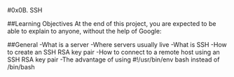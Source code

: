 #0x0B. SSH

##Learning Objectives
At the end of this project, you are expected to be able to explain to anyone, without the help of Google:

##General
-What is a server
-Where servers usually live
-What is SSH
-How to create an SSH RSA key pair
-How to connect to a remote host using an SSH RSA key pair
-The advantage of using #!/usr/bin/env bash instead of /bin/bash
